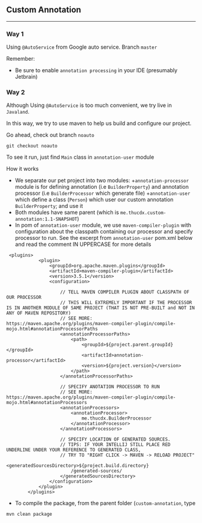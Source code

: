 ## Custom Annotation
-----

### Way 1
Using `@AutoService` from Google auto service.
Branch `master`

Remember:
- Be sure to enable `annotation processing` in your IDE (presumably Jetbrain)

### Way 2
Although Using `@AutoService` is too much convenient, we try live in `Javaland`.

In this way, we try to use maven to help us build and configure our project.


Go ahead, check out branch `noauto`
```
git checkout noauto
```

To see it run, just find `Main` class in `annotation-user` module

How it works

- We separate our pet project into two modules: 
  +`annotation-processor` module is for defining annotation (i.e `BuilderProperty`) and annotation processor (i.e `BuilderProcessor` which generate file)
  +`annotation-user` which define a class (`Person`) which user our custom annotation `BuilderProperty`; and use it  
- Both modules have same parent (which is `me.thucdx.custom-annotation:1.1-SNAPSHOT`) 
- In pom of `annotation-user` module, we use `maven-compiler-plugin` with configuration about the classpath containing our processor and specify processor to run.
See the excerpt from `annotation-user` pom.xml below and read the comment IN UPPERCASE for more details 
```
 <plugins>
            <plugin>
                <groupId>org.apache.maven.plugins</groupId>
                <artifactId>maven-compiler-plugin</artifactId>
                <version>3.5.1</version>
                <configuration>
                    
                    // TELL MAVEN COMPILER PLUGIN ABOUT CLASSPATH OF OUR PROCESSOR
                    // THIS WILL EXTREMELY IMPORTANT IF THE PROCESSOR IS IN ANOTHER MODULE OF SAME PROJECT (THAT IS NOT PRE-BUILT and NOT IN ANY OF MAVEN REPOSITORY)
                    // SEE MORE: https://maven.apache.org/plugins/maven-compiler-plugin/compile-mojo.html#annotationProcessorPaths
                    <annotationProcessorPaths>
                        <path>
                            <groupId>${project.parent.groupId}</groupId>
                            <artifactId>annotation-processor</artifactId>
                            <version>${project.version}</version>
                        </path>
                    </annotationProcessorPaths>
                    
                    // SPECIFY ANOTATION PROCESSOR TO RUN
                    // SEE MORE: https://maven.apache.org/plugins/maven-compiler-plugin/compile-mojo.html#annotationProcessors
                    <annotationProcessors>
                        <annotationProcessor>
                            me.thucdx.BuilderProcessor
                        </annotationProcessor>
                    </annotationProcessors>
                    
                    // SPECIFY LOCATION OF GENERATED SOURCES.
                    // TIPS: IF YOUR INTELLIJ STILL PLACE RED UNDERLINE UNDER YOUR REFERENCE TO GENERATED CLASS, 
                    // TRY TO "RIGHT CLICK -> MAVEN -> RELOAD PROJECT"
                    <generatedSourcesDirectory>${project.build.directory}
                        /generated-sources/
                    </generatedSourcesDirectory>
                </configuration>
            </plugin>
        </plugins> 
```
- To compile the package, from the parent folder (`custom-annotation`, type
```
mvn clean package
```
